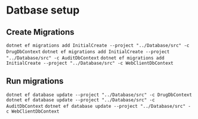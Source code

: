 # Datbase setup

## Create Migrations

`dotnet ef migrations add InitialCreate --project "../Database/src" -c DrugDbContext`
`dotnet ef migrations add InitialCreate --project "../Database/src" -c AuditDbContext`
`dotnet ef migrations add InitialCreate --project "../Database/src" -c WebClientDbContext`

## Run migrations

`dotnet ef database update --project "../Database/src" -c DrugDbContext`
`dotnet ef database update --project "../Database/src" -c AuditDbContext`
`dotnet ef database update --project "../Database/src" -c WebClientDbContext`
